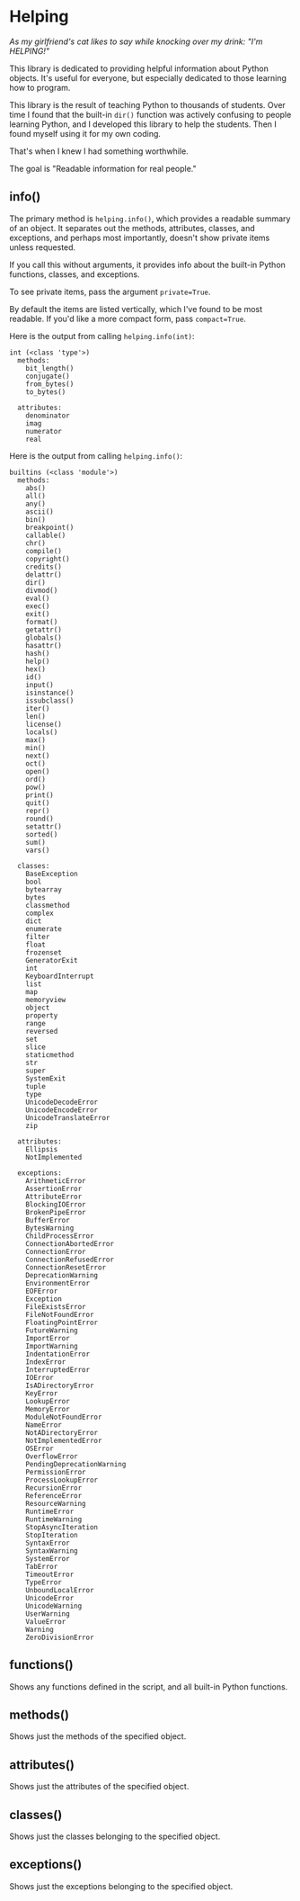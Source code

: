 # Helping

*As my girlfriend's cat likes to say while knocking over my drink: "I'm HELPING!"*

This library is dedicated to providing helpful information about Python objects.
It's useful for everyone, but especially dedicated to those learning how to program.

This library is the result of teaching Python to thousands of students. 
Over time I found that the built-in ``dir()`` function was actively confusing
to people learning Python, and I developed this library to help the students.
Then I found myself using it for my own coding.

That's when I knew I had something worthwhile.

The goal is "Readable information for real people."

## info()
The primary method is ``helping.info()``, which provides a readable summary of
an object. It separates out the methods, attributes, classes, and exceptions, 
and perhaps most importantly, doesn't show private items unless requested.

If you call this without arguments, it provides info about the built-in Python functions, classes, and exceptions.

To see private items, pass the argument ``private=True``.

By default the items are listed vertically, which I've found to be most readable.
If you'd like a more compact form, pass ``compact=True``.

Here is the output from calling ``helping.info(int)``:

    int (<class 'type'>)
      methods:
        bit_length()
        conjugate()
        from_bytes()
        to_bytes()

      attributes:
        denominator
        imag
        numerator
        real

Here is the output from calling ``helping.info()``:

    builtins (<class 'module'>)
      methods:
        abs()
        all()
        any()
        ascii()
        bin()
        breakpoint()
        callable()
        chr()
        compile()
        copyright()
        credits()
        delattr()
        dir()
        divmod()
        eval()
        exec()
        exit()
        format()
        getattr()
        globals()
        hasattr()
        hash()
        help()
        hex()
        id()
        input()
        isinstance()
        issubclass()
        iter()
        len()
        license()
        locals()
        max()
        min()
        next()
        oct()
        open()
        ord()
        pow()
        print()
        quit()
        repr()
        round()
        setattr()
        sorted()
        sum()
        vars()

      classes:
        BaseException
        bool
        bytearray
        bytes
        classmethod
        complex
        dict
        enumerate
        filter
        float
        frozenset
        GeneratorExit
        int
        KeyboardInterrupt
        list
        map
        memoryview
        object
        property
        range
        reversed
        set
        slice
        staticmethod
        str
        super
        SystemExit
        tuple
        type
        UnicodeDecodeError
        UnicodeEncodeError
        UnicodeTranslateError
        zip

      attributes:
        Ellipsis
        NotImplemented

      exceptions:
        ArithmeticError
        AssertionError
        AttributeError
        BlockingIOError
        BrokenPipeError
        BufferError
        BytesWarning
        ChildProcessError
        ConnectionAbortedError
        ConnectionError
        ConnectionRefusedError
        ConnectionResetError
        DeprecationWarning
        EnvironmentError
        EOFError
        Exception
        FileExistsError
        FileNotFoundError
        FloatingPointError
        FutureWarning
        ImportError
        ImportWarning
        IndentationError
        IndexError
        InterruptedError
        IOError
        IsADirectoryError
        KeyError
        LookupError
        MemoryError
        ModuleNotFoundError
        NameError
        NotADirectoryError
        NotImplementedError
        OSError
        OverflowError
        PendingDeprecationWarning
        PermissionError
        ProcessLookupError
        RecursionError
        ReferenceError
        ResourceWarning
        RuntimeError
        RuntimeWarning
        StopAsyncIteration
        StopIteration
        SyntaxError
        SyntaxWarning
        SystemError
        TabError
        TimeoutError
        TypeError
        UnboundLocalError
        UnicodeError
        UnicodeWarning
        UserWarning
        ValueError
        Warning
        ZeroDivisionError
        
## functions()
Shows any functions defined in the script, and all built-in Python functions.

## methods()
Shows just the methods of the specified object.

## attributes()
Shows just the attributes of the specified object.

## classes()
Shows just the classes belonging to the specified object.

## exceptions()
Shows just the exceptions belonging to the specified object.
